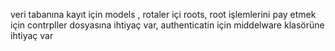 veri tabanına kayıt için models ,
rotaler içi roots,
root işlemlerini pay etmek için contrpller dosyasına ihtiyaç var,
authenticatin için middelware klasörüne ihtiyaç var

